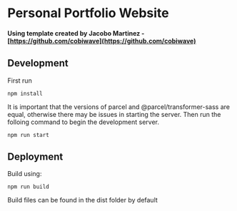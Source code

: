 # Personal Portfolio Website

#### Using template created by Jacobo Martinez - [https://github.com/cobiwave](https://github.com/cobiwave)

## Development

First run

`npm install`

It is important that the versions of parcel and @parcel/transformer-sass are equal, otherwise there may be issues in starting the server. Then run the folloing command to begin the development server.

`npm run start`

## Deployment

Build using:

`npm run build`

Build files can be found in the dist folder by default

